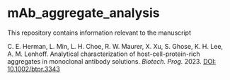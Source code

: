 # mAb_aggregate_analysis

This repository contains information relevant to the manuscript

C. E. Herman, L. Min, L. H. Choe, R. W. Maurer, X. Xu, S. Ghose, K. H. Lee, A. M. Lenhoff. Analytical characterization of host-cell-protein-rich aggregates in monoclonal antibody solutions. *Biotech. Prog.* 2023. [DOI: 10.1002/btpr.3343](https://doi.org/10.1002/btpr.3343)

